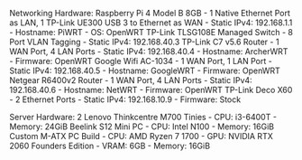 Networking Hardware:
Raspberry Pi 4 Model B 8GB - 1 Native Ethernet Port as LAN, 1 TP-Link UE300 USB 3 to Ethernet as WAN - Static IPv4: 192.168.1.1 - Hostname: PiWRT - OS: OpenWRT
TP-Link TLSG108E Managed Switch - 8 Port VLAN Tagging - Static IPv4: 192.168.40.3
TP-Link C7 v5.6 Router - 1 WAN Port, 4 LAN Ports - Static IPv4: 192.168.40.4 - Hostname: ArcherWRT - Firmware: OpenWRT
Google Wifi AC-1034 - 1 WAN Port, 1 LAN Port - Static IPv4: 192.168.40.5 - Hostname: GoogleWRT - Firmware: OpenWRT
Netgear R6400v2 Router - 1 WAN Port, 4 LAN Ports - Static IPv4: 192.168.40.6 - Hostname: NetWRT - Firmware: OpenWRT
TP-Link Deco X60 - 2 Ethernet Ports - Static IPv4: 192.168.10.9 - Firmware: Stock

Server Hardware:
2 Lenovo Thinkcentre M700 Tinies - CPU: i3-6400T - Memory: 24GiB
Beelink S12 Mini PC - CPU: Intel N100 - Memory: 16GiB
Custom M-ATX PC Build - CPU: AMD Ryzen 7 1700 - GPU: NVIDIA RTX 2060 Founders Edition - VRAM: 6GB - Memory: 16GiB
